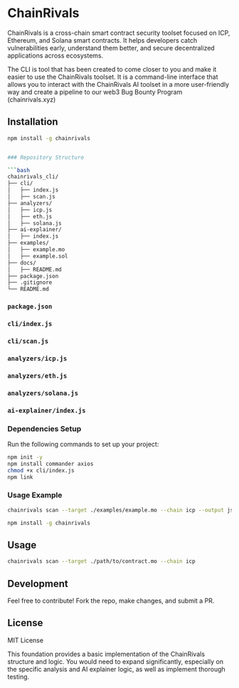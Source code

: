 # ChainRivals

ChainRivals is a cross-chain smart contract security toolset focused on ICP, Ethereum, and Solana smart contracts. It helps developers catch vulnerabilities early, understand them better, and secure decentralized applications across ecosystems.

The CLI is tool that has been created to come closer to you and make it easier to use the ChainRivals toolset. It is a command-line interface that allows you to interact with the ChainRivals AI toolset in a more user-friendly way and create a pipeline to our web3 Bug Bounty Program (chainrivals.xyz)

## Installation

```bash
npm install -g chainrivals


### Repository Structure

```bash
chainrivals_cli/
├── cli/
│   ├── index.js
│   ├── scan.js
├── analyzers/
│   ├── icp.js
│   ├── eth.js
│   ├── solana.js
├── ai-explainer/
│   ├── index.js
├── examples/
│   ├── example.mo
│   ├── example.sol
├── docs/
│   ├── README.md
├── package.json
├── .gitignore
└── README.md
```

### `package.json`

### `cli/index.js`

### `cli/scan.js`

### `analyzers/icp.js`

### `analyzers/eth.js`

### `analyzers/solana.js`

### `ai-explainer/index.js`


### Dependencies Setup

Run the following commands to set up your project:

```bash
npm init -y
npm install commander axios
chmod +x cli/index.js
npm link
```

### Usage Example

```bash
chainrivals scan --target ./examples/example.mo --chain icp --output json --explain
```


```bash
npm install -g chainrivals
```

## Usage

```bash
chainrivals scan --target ./path/to/contract.mo --chain icp
```

## Development

Feel free to contribute! Fork the repo, make changes, and submit a PR.

## License

MIT License



This foundation provides a basic implementation of the ChainRivals structure and logic. You would need to expand significantly, especially on the specific analysis and AI explainer logic, as well as implement thorough testing.